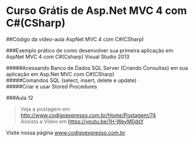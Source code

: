 ﻿# Curso Grátis de Asp.Net MVC 4 com C#(CSharp)

##Código da video-aula AspNet MVC 4 com C#(CSharp)

###Exemplo prático de como desenvolver sua primeira aplicação em AspNet MVC 4 com C#(Csharp) Visual Studio 2013

#####Acessando Banco de Dados SQL Server (Criando Consultas)  em sua aplicação em Asp.Net MVC com C#(CSharp)      
#####Comandos SQL (select, insert, delete e update)       
#####Criar e usar Stored Procedures

###Aula 12    
>Veja a postagem em http://www.codigoexpresso.com.br/Home/Postagem/74          
>Assista a Vídeo em https://youtu.be/1H-WevM0dsY

Visite nossa página www.codigoexpresso.com.br
